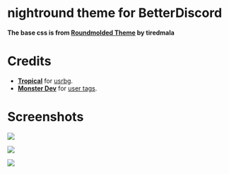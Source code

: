 # nightround theme for BetterDiscord

**The base css is from [Roundmolded Theme](https://github.com/tiredmala/Roundmoled) by tiredmala**

# Credits

- **[Tropical](https://github.com/Tropix126)** for [usrbg](https://github.com/Discord-Custom-Covers/usrbg).
- **[Monster Dev](https://github.com/monstrousdev)** for [user tags](https://github.com/monstrousdev/themes/blob/master/addons/user-tags.css).

# Screenshots

![](https://user-images.githubusercontent.com/87679354/136646427-edfb08d6-99c7-459e-881c-3642a97600c7.png)

![](https://user-images.githubusercontent.com/87679354/136646496-0161c5a3-4962-4b4d-a976-1373fd1a1d98.png)

![](https://user-images.githubusercontent.com/87679354/136646536-85056280-ca68-4c4f-aa3c-25337e36417b.png)
